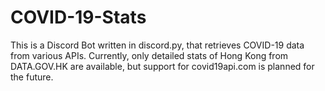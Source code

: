# COVID-19-Stats
This is a Discord Bot written in discord.py, that retrieves COVID-19 data from various APIs. Currently, only detailed stats of Hong Kong from DATA.GOV.HK are available, but support for covid19api.com is planned for the future.
